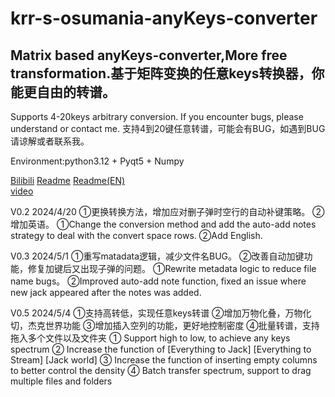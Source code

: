 # krr-s-osumania-anyKeys-converter

## Matrix based anyKeys-converter,More free transformation.基于矩阵变换的任意keys转换器，你能更自由的转谱。

Supports 4-20keys arbitrary conversion. If you encounter bugs, please understand or contact me.
支持4到20键任意转谱，可能会有BUG，如遇到BUG请谅解或者联系我。

Environment:python3.12 + Pyqt5 + Numpy

[Bilibili](https://space.bilibili.com/)
[Readme](https://docs.qq.com/aio/DUXlZS2tYdXZXdnJs?from_page=doc_home_gw_product&templateId=gqa966yujp83587sz7eth7xydc&create_type=2&aid_position=templatemall&aid_pos=templatemall&p=L9BXUFFFFgFLeFRZ5bvqs0&client_hint=0)         [Readme(EN)](https://docs.qq.com/aio/DUXlZS2tYdXZXdnJs?from_page=doc_home_gw_product&templateId=gqa966yujp83587sz7eth7xydc&create_type=2&aid_position=templatemall&aid_pos=templatemall&p=zsy2KRXWddpeuvB4tLdjIb&client_hint=0)        
[video]([https://space.bilibili.com/](https://www.bilibili.com/video/BV1Tt421F7xw/))

V0.2 2024/4/20
①更换转换方法，增加应对删子弹时空行的自动补键策略。
②增加英语。
①Change the conversion method and add the auto-add notes strategy to deal with the convert space rows.
②Add English.

V0.3 2024/5/1
①重写matadata逻辑，减少文件名BUG。
②改善自动加键功能，修复加键后又出现子弹的问题。
①Rewrite metadata logic to reduce file name bugs。
②Improved auto-add note function, fixed an issue where new jack appeared after the notes was added.

V0.5 2024/5/4
①支持高转低，实现任意keys转谱
②增加万物化叠，万物化切，杰克世界功能
③增加插入空列的功能，更好地控制密度
④批量转谱，支持拖入多个文件以及文件夹
① Support high to low, to achieve any keys spectrum
② Increase the function of [Everything to Jack] [Everything to Stream] [Jack world]
③ Increase the function of inserting empty columns to better control the density
④ Batch transfer spectrum, support to drag multiple files and folders
